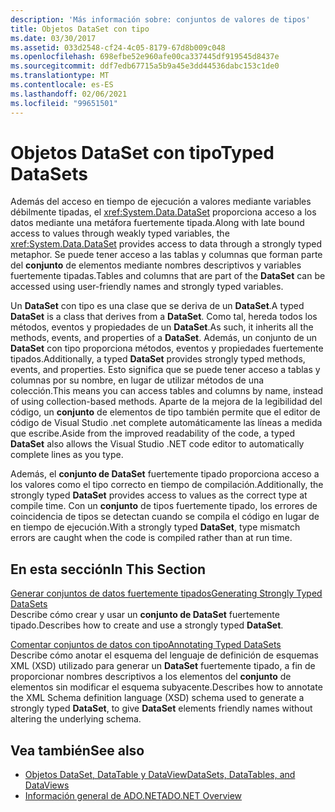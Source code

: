 ```yaml
---
description: 'Más información sobre: conjuntos de valores de tipos'
title: Objetos DataSet con tipo
ms.date: 03/30/2017
ms.assetid: 033d2548-cf24-4c05-8179-67d8b009c048
ms.openlocfilehash: 698efbe52e960afe00ca337445df919545d8437e
ms.sourcegitcommit: ddf7edb67715a5b9a45e3dd44536dabc153c1de0
ms.translationtype: MT
ms.contentlocale: es-ES
ms.lasthandoff: 02/06/2021
ms.locfileid: "99651501"
---
```

# <a name="typed-datasets"></a><span data-ttu-id="2defd-103">Objetos DataSet con tipo</span><span class="sxs-lookup"><span data-stu-id="2defd-103">Typed DataSets</span></span>

<span data-ttu-id="2defd-104">Además del acceso en tiempo de ejecución a valores mediante variables débilmente tipadas, el <xref:System.Data.DataSet> proporciona acceso a los datos mediante una metáfora fuertemente tipada.</span><span class="sxs-lookup"><span data-stu-id="2defd-104">Along with late bound access to values through weakly typed variables, the <xref:System.Data.DataSet> provides access to data through a strongly typed metaphor.</span></span> <span data-ttu-id="2defd-105">Se puede tener acceso a las tablas y columnas que forman parte del **conjunto** de elementos mediante nombres descriptivos y variables fuertemente tipadas.</span><span class="sxs-lookup"><span data-stu-id="2defd-105">Tables and columns that are part of the **DataSet** can be accessed using user-friendly names and strongly typed variables.</span></span>  
  
 <span data-ttu-id="2defd-106">Un **DataSet** con tipo es una clase que se deriva de un **DataSet**.</span><span class="sxs-lookup"><span data-stu-id="2defd-106">A typed **DataSet** is a class that derives from a **DataSet**.</span></span> <span data-ttu-id="2defd-107">Como tal, hereda todos los métodos, eventos y propiedades de un **DataSet**.</span><span class="sxs-lookup"><span data-stu-id="2defd-107">As such, it inherits all the methods, events, and properties of a **DataSet**.</span></span> <span data-ttu-id="2defd-108">Además, un conjunto de un **DataSet** con tipo proporciona métodos, eventos y propiedades fuertemente tipados.</span><span class="sxs-lookup"><span data-stu-id="2defd-108">Additionally, a typed **DataSet** provides strongly typed methods, events, and properties.</span></span> <span data-ttu-id="2defd-109">Esto significa que se puede tener acceso a tablas y columnas por su nombre, en lugar de utilizar métodos de una colección.</span><span class="sxs-lookup"><span data-stu-id="2defd-109">This means you can access tables and columns by name, instead of using collection-based methods.</span></span> <span data-ttu-id="2defd-110">Aparte de la mejora de la legibilidad del código, un **conjunto** de elementos de tipo también permite que el editor de código de Visual Studio .net complete automáticamente las líneas a medida que escribe.</span><span class="sxs-lookup"><span data-stu-id="2defd-110">Aside from the improved readability of the code, a typed **DataSet** also allows the Visual Studio .NET code editor to automatically complete lines as you type.</span></span>  
  
 <span data-ttu-id="2defd-111">Además, el **conjunto de DataSet** fuertemente tipado proporciona acceso a los valores como el tipo correcto en tiempo de compilación.</span><span class="sxs-lookup"><span data-stu-id="2defd-111">Additionally, the strongly typed **DataSet** provides access to values as the correct type at compile time.</span></span> <span data-ttu-id="2defd-112">Con un **conjunto** de tipos fuertemente tipado, los errores de coincidencia de tipos se detectan cuando se compila el código en lugar de en tiempo de ejecución.</span><span class="sxs-lookup"><span data-stu-id="2defd-112">With a strongly typed **DataSet**, type mismatch errors are caught when the code is compiled rather than at run time.</span></span>  
  
## <a name="in-this-section"></a><span data-ttu-id="2defd-113">En esta sección</span><span class="sxs-lookup"><span data-stu-id="2defd-113">In This Section</span></span>  

 [<span data-ttu-id="2defd-114">Generar conjuntos de datos fuertemente tipados</span><span class="sxs-lookup"><span data-stu-id="2defd-114">Generating Strongly Typed DataSets</span></span>](generating-strongly-typed-datasets.md)  
 <span data-ttu-id="2defd-115">Describe cómo crear y usar un **conjunto de DataSet** fuertemente tipado.</span><span class="sxs-lookup"><span data-stu-id="2defd-115">Describes how to create and use a strongly typed **DataSet**.</span></span>  
  
 [<span data-ttu-id="2defd-116">Comentar conjuntos de datos con tipo</span><span class="sxs-lookup"><span data-stu-id="2defd-116">Annotating Typed DataSets</span></span>](annotating-typed-datasets.md)  
 <span data-ttu-id="2defd-117">Describe cómo anotar el esquema del lenguaje de definición de esquemas XML (XSD) utilizado para generar un **DataSet** fuertemente tipado, a fin de proporcionar nombres descriptivos a los elementos del **conjunto** de elementos sin modificar el esquema subyacente.</span><span class="sxs-lookup"><span data-stu-id="2defd-117">Describes how to annotate the XML Schema definition language (XSD) schema used to generate a strongly typed **DataSet**, to give **DataSet** elements friendly names without altering the underlying schema.</span></span>  
  
## <a name="see-also"></a><span data-ttu-id="2defd-118">Vea también</span><span class="sxs-lookup"><span data-stu-id="2defd-118">See also</span></span>

- [<span data-ttu-id="2defd-119">Objetos DataSet, DataTable y DataView</span><span class="sxs-lookup"><span data-stu-id="2defd-119">DataSets, DataTables, and DataViews</span></span>](index.md)
- [<span data-ttu-id="2defd-120">Información general de ADO.NET</span><span class="sxs-lookup"><span data-stu-id="2defd-120">ADO.NET Overview</span></span>](../ado-net-overview.md)
